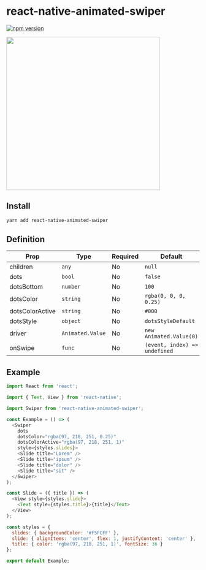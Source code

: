# react-native-animated-swiper

[![npm version](https://badge.fury.io/js/react-native-animated-swiper.svg)](https://badge.fury.io/js/react-native-animated-swiper)

<img src="https://raw.githubusercontent.com/sonaye/react-native-animated-swiper/master/demo.gif" width="400">

## Install

```bash
yarn add react-native-animated-swiper
```

## Definition

| Prop            | Type             | Required | Default                       |
| --------------- | ---------------- | -------- | ----------------------------- |
| children        | `any`            | No       | `null`                        |
| dots            | `bool`           | No       | `false`                       |
| dotsBottom      | `number`         | No       | `100`                         |
| dotsColor       | `string`         | No       | `rgba(0, 0, 0, 0.25)`         |
| dotsColorActive | `string`         | No       | `#000`                        |
| dotsStyle       | `object`         | No       | `dotsStyleDefault`            |
| driver          | `Animated.Value` | No       | `new Animated.Value(0)`       |
| onSwipe         | `func`           | No       | `(event, index) => undefined` |

## Example

```js
import React from 'react';

import { Text, View } from 'react-native';

import Swiper from 'react-native-animated-swiper';

const Example = () => (
  <Swiper
    dots
    dotsColor="rgba(97, 218, 251, 0.25)"
    dotsColorActive="rgba(97, 218, 251, 1)"
    style={styles.slides}>
    <Slide title="Lorem" />
    <Slide title="ipsum" />
    <Slide title="dolor" />
    <Slide title="sit" />
  </Swiper>
);

const Slide = ({ title }) => (
  <View style={styles.slide}>
    <Text style={styles.title}>{title}</Text>
  </View>
);

const styles = {
  slides: { backgroundColor: '#F5FCFF' },
  slide: { alignItems: 'center', flex: 1, justifyContent: 'center' },
  title: { color: 'rgba(97, 218, 251, 1)', fontSize: 36 }
};

export default Example;
```
